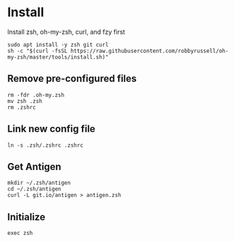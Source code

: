 # Install

Install zsh, oh-my-zsh, curl, and fzy first
````code
sudo apt install -y zsh git curl
sh -c "$(curl -fsSL https://raw.githubusercontent.com/robbyrussell/oh-my-zsh/master/tools/install.sh)"
``````

## Remove pre-configured files
````code
rm -fdr .oh-my.zsh
mv zsh .zsh
rm .zshrc
````

## Link new config file
````code
ln -s .zsh/.zshrc .zshrc
````

## Get Antigen
````code
mkdir ~/.zsh/antigen
cd ~/.zsh/antigen
curl -L git.io/antigen > antigen.zsh
````


## Initialize
````code
exec zsh
````
